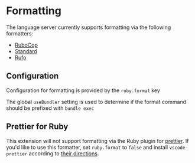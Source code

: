 # Formatting

The language server currently supports formatting via the following formatters:

- [RuboCop](https://github.com/rubocop-hq/rubocop)
- [Standard](https://github.com/testdouble/standard)
- [Rufo](https://github.com/ruby-formatter/rufo)

## Configuration

Configuration for formatting is provided by the `ruby.format` key

The global `useBundler` setting is used to determine if the format command should be prefixed with `bundle exec`

## Prettier for Ruby

This extension will not support formatting via the Ruby plugin for [prettier](https://prettier.io/). If you'd like to use this formatter, set `ruby.format` to `false` and install `vscode-prettier` according to [their directions](https://prettier.io/docs/en/editors.html#visual-studio-code).
